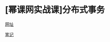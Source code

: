 # [幂课网实战课]分布式事务
[网址](https://coding.imooc.com/lesson/237.html)

[笔记](https://coding.imooc.com/lesson/237.html)